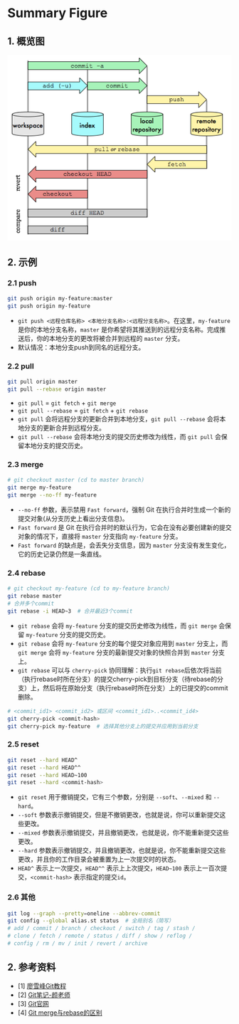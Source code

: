 # Summary Figure

## 1. 概览图
![概览图](./summary.png)

## 2. 示例
### 2.1 push
```bash
git push origin my-feature:master
git push origin my-feature
```
- `git push <远程仓库名称> <本地分支名称>:<远程分支名称>`。在这里，`my-feature` 是你的本地分支名称，`master` 是你希望将其推送到的远程分支名称。完成推送后，你的本地分支的更改将被合并到远程的 `master` 分支。
- 默认情况：本地分支push到同名的远程分支。

### 2.2 pull
```bash
git pull origin master
git pull --rebase origin master
```
- `git pull` = `git fetch` + `git merge`
- `git pull --rebase` = `git fetch` + `git rebase`
- `git pull` 会将远程分支的更新合并到本地分支，`git pull --rebase` 会将本地分支的更新合并到远程分支。
- `git pull --rebase` 会将本地分支的提交历史修改为线性，而 `git pull` 会保留本地分支的提交历史。

### 2.3 merge
```bash
# git checkout master (cd to master branch)
git merge my-feature
git merge --no-ff my-feature
```
- `--no-ff` 参数，表示禁用 `Fast forward`，强制 Git 在执行合并时生成一个新的提交对象(从分支历史上看出分支信息)。
- `Fast forward` 是 Git 在执行合并时的默认行为，它会在没有必要创建新的提交对象的情况下，直接将 `master` 分支指向 `my-feature` 分支。
- `Fast forward` 的缺点是，会丢失分支信息，因为 `master` 分支没有发生变化，它的历史记录仍然是一条直线。

### 2.4 rebase
```bash
# git checkout my-feature (cd to my-feature branch)
git rebase master
# 合并多个commit
git rebase -i HEAD~3  # 合并最近3个commit
```
- `git rebase` 会将 `my-feature` 分支的提交历史修改为线性，而 `git merge` 会保留 `my-feature` 分支的提交历史。
- `git rebase` 会将 `my-feature` 分支的每个提交对象应用到 `master` 分支上，而 `git merge` 会将 `my-feature` 分支的最新提交对象的快照合并到 `master` 分支上。
- `git rebase` 可以与 `cherry-pick` 协同理解：执行`git rebase`后依次将当前（执行rebase时所在分支）的提交cherry-pick到目标分支（待rebase的分支）上，然后将在原始分支（执行rebase时所在分支）上的已提交的commit删除。
```bash
# <commit_id1> <commit_id2> 或区间 <commit_id1>..<commit_id4>
git cherry-pick <commit-hash>  
git cherry-pick my-feature  # 选择其他分支上的提交并应用到当前分支
```

### 2.5 reset
```bash
git reset --hard HEAD^
git reset --hard HEAD^^
git reset --hard HEAD~100
git reset --hard <commit-hash>
```
- `git reset` 用于撤销提交，它有三个参数，分别是 `--soft`、`--mixed` 和 `--hard`。
- `--soft` 参数表示撤销提交，但是不撤销更改，也就是说，你可以重新提交这些更改。
- `--mixed` 参数表示撤销提交，并且撤销更改，也就是说，你不能重新提交这些更改。
- `--hard` 参数表示撤销提交，并且撤销更改，也就是说，你不能重新提交这些更改，并且你的工作目录会被重置为上一次提交时的状态。
- `HEAD^` 表示上一次提交，`HEAD^^` 表示上上次提交，`HEAD~100` 表示上一百次提交，`<commit-hash>` 表示指定的提交`id`。

### 2.6 其他
```bash
git log --graph --pretty=oneline --abbrev-commit
git config --global alias.st status  # 全局别名（简写）
# add / commit / branch / checkout / switch / tag / stash / 
# clone / fetch / remote / status / diff / show / reflog / 
# config / rm / mv / init / revert / archive
```

## 2. 参考资料
- [1] [廖雪峰Git教程](https://www.liaoxuefeng.com/wiki/896043488029600/897271968352576)
- [2] [Git笔记-颜老师](https://yanhaijing.com/git/2014/11/01/my-git-note/)
- [3] [Git官网](http://git-scm.com)
- [4] [Git merge与rebase的区别](https://blog.csdn.net/michaelshare/article/details/79108233)